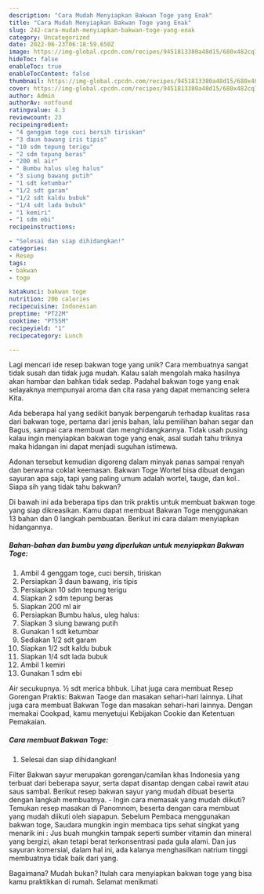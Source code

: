 ```yaml
---
description: "Cara Mudah Menyiapkan Bakwan Toge yang Enak"
title: "Cara Mudah Menyiapkan Bakwan Toge yang Enak"
slug: 242-cara-mudah-menyiapkan-bakwan-toge-yang-enak
category: Uncategorized
date: 2022-06-23T06:18:59.650Z
image: https://img-global.cpcdn.com/recipes/9451813380a48d15/680x482cq70/bakwan-toge-foto-resep-utama.jpg
hideToc: false
enableToc: true
enableTocContent: false
thumbnail: https://img-global.cpcdn.com/recipes/9451813380a48d15/680x482cq70/bakwan-toge-foto-resep-utama.jpg
cover: https://img-global.cpcdn.com/recipes/9451813380a48d15/680x482cq70/bakwan-toge-foto-resep-utama.jpg
author: Admin
authorAv: notfound
ratingvalue: 4.3
reviewcount: 23
recipeingredient:
- "4 genggam toge cuci bersih tiriskan"
- "3 daun bawang iris tipis"
- "10 sdm tepung terigu"
- "2 sdm tepung beras"
- "200 ml air"
- " Bumbu halus uleg halus"
- "3 siung bawang putih"
- "1 sdt ketumbar"
- "1/2 sdt garam"
- "1/2 sdt kaldu bubuk"
- "1/4 sdt lada bubuk"
- "1 kemiri"
- "1 sdm ebi"
recipeinstructions:

- "Selesai dan siap dihidangkan!"
categories:
- Resep
tags:
- bakwan
- toge

katakunci: bakwan toge 
nutrition: 206 calories
recipecuisine: Indonesian
preptime: "PT22M"
cooktime: "PT55M"
recipeyield: "1"
recipecategory: Lunch

---
```





Lagi mencari ide resep bakwan toge yang unik? Cara membuatnya sangat tidak susah dan tidak juga mudah. Kalau salah mengolah maka hasilnya akan hambar dan bahkan tidak sedap. Padahal bakwan toge yang enak selayaknya mempunyai aroma dan cita rasa yang dapat memancing selera Kita.





Ada beberapa hal yang sedikit banyak berpengaruh terhadap kualitas rasa dari bakwan toge, pertama dari jenis bahan, lalu pemilihan bahan segar dan Bagus, sampai cara membuat dan menghidangkannya. Tidak usah pusing kalau ingin menyiapkan bakwan toge yang enak,      asal sudah tahu triknya maka hidangan ini dapat menjadi suguhan istimewa.














Adonan tersebut kemudian digoreng dalam minyak panas sampai renyah dan berwarna coklat keemasan. Bakwan Toge Wortel bisa dibuat dengan sayuran apa saja, tapi yang paling umum adalah wortel, tauge, dan kol.. Siapa sih yang tidak tahu bakwan?






Di bawah ini ada beberapa tips dan trik praktis untuk membuat bakwan toge yang siap dikreasikan. Kamu dapat membuat Bakwan Toge menggunakan 13 bahan dan 0 langkah pembuatan. Berikut ini cara dalam menyiapkan hidangannya.

<!--inarticleads1-->

##### Bahan-bahan dan bumbu yang diperlukan untuk menyiapkan Bakwan Toge:

1. Ambil 4 genggam toge, cuci bersih, tiriskan
1. Persiapkan 3 daun bawang, iris tipis
1. Persiapkan 10 sdm tepung terigu
1. Siapkan 2 sdm tepung beras
1. Siapkan 200 ml air
1. Persiapkan  Bumbu halus, uleg halus:
1. Siapkan 3 siung bawang putih
1. Gunakan 1 sdt ketumbar
1. Sediakan 1/2 sdt garam
1. Siapkan 1/2 sdt kaldu bubuk
1. Siapkan 1/4 sdt lada bubuk
1. Ambil 1 kemiri
1. Gunakan 1 sdm ebi


Air secukupnya. ½ sdt merica bhbuk. Lihat juga cara membuat Resep Gorengan Praktis: Bakwan Taoge dan masakan sehari-hari lainnya. Lihat juga cara membuat Bakwan Toge dan masakan sehari-hari lainnya. Dengan memakai Cookpad, kamu menyetujui Kebijakan Cookie dan Ketentuan Pemakaian. 

<!--inarticleads2-->

##### Cara membuat Bakwan Toge:


1. Selesai dan siap dihidangkan!

Filter Bakwan sayur merupakan gorengan/camilan khas Indonesia yang terbuat dari beberapa sayur, serta dapat disantap dengan cabai rawit atau saus sambal. Berikut resep bakwan sayur yang mudah dibuat beserta dengan langkah membuatnya. - Ingin cara memasak yang mudah diikuti? Temukan resep masakan di Panomnom, beserta dengan cara membuat yang mudah diikuti oleh siapapun. Sebelum Pembaca menggunakan bakwan toge, Saudara mungkin ingin membaca tips sehat singkat yang menarik ini : Jus buah mungkin tampak seperti sumber vitamin dan mineral yang bergizi, akan tetapi berat terkonsentrasi pada gula alami. Dan jus sayuran komersial, dalam hal ini, ada kalanya menghasilkan natrium tinggi membuatnya tidak baik dari yang. 

Bagaimana? Mudah bukan? Itulah cara menyiapkan bakwan toge yang bisa kamu praktikkan di rumah. Selamat menikmati
